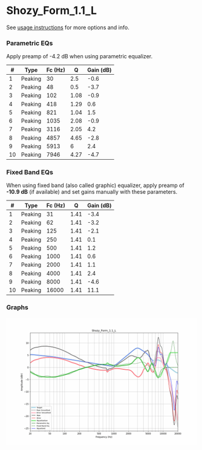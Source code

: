 # Shozy_Form_1.1_L
See [usage instructions](https://github.com/jaakkopasanen/AutoEq#usage) for more options and info.

### Parametric EQs
Apply preamp of -4.2 dB when using parametric equalizer.

|   # | Type    |   Fc (Hz) |    Q |   Gain (dB) |
|-----|---------|-----------|------|-------------|
|   1 | Peaking |        30 | 2.5  |        -0.6 |
|   2 | Peaking |        48 | 0.5  |        -3.7 |
|   3 | Peaking |       102 | 1.08 |        -0.9 |
|   4 | Peaking |       418 | 1.29 |         0.6 |
|   5 | Peaking |       821 | 1.04 |         1.5 |
|   6 | Peaking |      1035 | 2.08 |        -0.9 |
|   7 | Peaking |      3116 | 2.05 |         4.2 |
|   8 | Peaking |      4857 | 4.65 |        -2.8 |
|   9 | Peaking |      5913 | 6    |         2.4 |
|  10 | Peaking |      7946 | 4.27 |        -4.7 |

### Fixed Band EQs
When using fixed band (also called graphic) equalizer, apply preamp of **-10.9 dB** (if available) and set gains manually with these parameters.

|   # | Type    |   Fc (Hz) |    Q |   Gain (dB) |
|-----|---------|-----------|------|-------------|
|   1 | Peaking |        31 | 1.41 |        -3.4 |
|   2 | Peaking |        62 | 1.41 |        -3.2 |
|   3 | Peaking |       125 | 1.41 |        -2.1 |
|   4 | Peaking |       250 | 1.41 |         0.1 |
|   5 | Peaking |       500 | 1.41 |         1.2 |
|   6 | Peaking |      1000 | 1.41 |         0.6 |
|   7 | Peaking |      2000 | 1.41 |         1.1 |
|   8 | Peaking |      4000 | 1.41 |         2.4 |
|   9 | Peaking |      8000 | 1.41 |        -4.6 |
|  10 | Peaking |     16000 | 1.41 |        11.1 |

### Graphs
![](./Shozy_Form_1.1_L.png)
